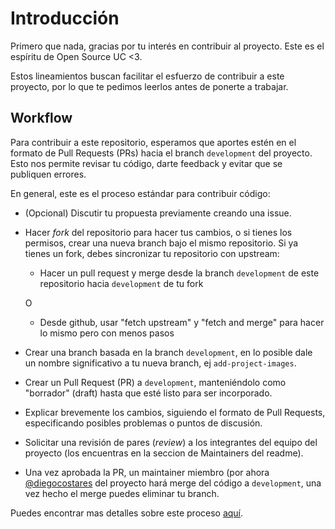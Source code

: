 # Introducción

Primero que nada, gracias por tu interés en contribuir al proyecto. Este es el espíritu de Open Source UC <3. 

Estos lineamientos buscan facilitar el esfuerzo de contribuir a este proyecto, por lo que te pedimos leerlos antes de ponerte a trabajar.

## Workflow

Para contribuir a este repositorio, esperamos que aportes estén en el formato de Pull Requests (PRs) hacia el branch `development` del proyecto. Esto nos permite revisar tu código, darte feedback y evitar que se publiquen errores.

En general, este es el proceso estándar para contribuir código:

- (Opcional) Discutir tu propuesta previamente creando una issue.
- Hacer _fork_ del repositorio para hacer tus cambios, o si tienes los permisos, crear una nueva branch bajo el mismo repositorio.
   Si ya tienes un fork, debes sincronizar tu repositorio con upstream:
   - Hacer un pull request y merge desde la branch `development` de este repositorio hacia `development` de tu fork
   
   O
   
   - Desde github, usar "fetch upstream" y "fetch and merge" para hacer lo mismo pero con menos pasos
- Crear una branch basada en la branch `development`, en lo posible dale un nombre significativo a tu nueva branch, ej `add-project-images`. 
- Crear un Pull Request (PR) a `development`, manteniéndolo como "borrador" (draft) hasta que esté listo para ser incorporado.
- Explicar brevemente los cambios, siguiendo el formato de Pull Requests, especificando posibles problemas o puntos de discusión.
- Solicitar una revisión de pares (*review*) a los integrantes del equipo del proyecto (los encuentras en la seccion de Maintainers del readme).
- Una vez aprobada la PR, un maintainer miembro (por ahora [@diegocostares](https://github.com/diegocostares) del proyecto hará merge del código a `development`, una vez hecho el merge puedes eliminar tu branch.

Puedes encontrar mas detalles sobre este proceso [aquí](https://docs.github.com/es/github/collaborating-with-issues-and-pull-requests/proposing-changes-to-your-work-with-pull-requests).

